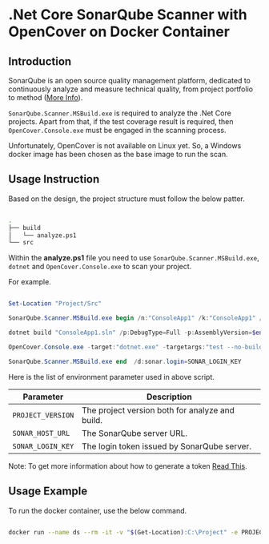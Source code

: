 # .Net Core SonarQube Scanner with OpenCover on Docker Container

## Introduction

SonarQube is an open source quality management platform, dedicated to continuously analyze and measure technical quality, from project portfolio to method ([More Info](https://docs.sonarqube.org/display/SONAR/Documentation)).

```SonarQube.Scanner.MSBuild.exe``` is required to analyze the .Net Core projects. Apart from that, if the test coverage result is required, then ```OpenCover.Console.exe``` must be engaged in the scanning process.

Unfortunately, OpenCover is not available on Linux yet. So, a Windows docker image has been chosen as the base image to run the scan.

## Usage Instruction

Based on the design, the project structure must follow the below patter.

```bash

.
├── build
│   └── analyze.ps1
└── src

```

Within the **analyze.ps1** file you need to use ```SonarQube.Scanner.MSBuild.exe```, ```dotnet``` and ```OpenCover.Console.exe``` to scan your project.

For example.

```powershell

Set-Location "Project/Src"

SonarQube.Scanner.MSBuild.exe begin /n:"ConsoleApp1" /k:"ConsoleApp1" /v:$env:PROJECT_VERSION /d:sonar.cs.opencover.reportsPaths="$(Get-Location)\opencover.xml" /d:sonar.host.url=SONAR_HOST_URL /d:sonar.login=SONAR_LOGIN_KEY

dotnet build "ConsoleApp1.sln" /p:DebugType=Full -p:AssemblyVersion=$env:PROJECT_VERSION

OpenCover.Console.exe -target:"dotnet.exe" -targetargs:"test --no-build --configuration Debug `"ConsoleApp1.Tests/ConsoleApp1.Tests.csproj`" --logger `"trx;LogFileName=Results.xml`"" -filter:"+[ConsoleApp1]* -[*.Tests*]*" -oldStyle -register:user -output:"opencover.xml"

SonarQube.Scanner.MSBuild.exe end  /d:sonar.login=SONAR_LOGIN_KEY

```

Here is the list of environment parameter used in above script.

|Parameter|Description|
|---|---|
|```PROJECT_VERSION```|The project version both for analyze and build.|
|```SONAR_HOST_URL```|The SonarQube server URL.|
|```SONAR_LOGIN_KEY```|The login token issued by SonarQube server.|

Note: To get more information about how to generate a token [Read This](https://docs.sonarqube.org/display/SONAR/User+Token).

## Usage Example

To run the docker container, use the below command.

```bash

docker run --name ds --rm -it -v "$(Get-Location):C:\Project" -e PROJECT_VERSION=1.0 -e SONAR_HOST_URL=http://localhost:9000 -e SONAR_LOGIN_KEY=56c7b02d541883cce692491a4b07c572e946f12e phorozan/sonarqube-scanner-dotnetcore-opencover

```